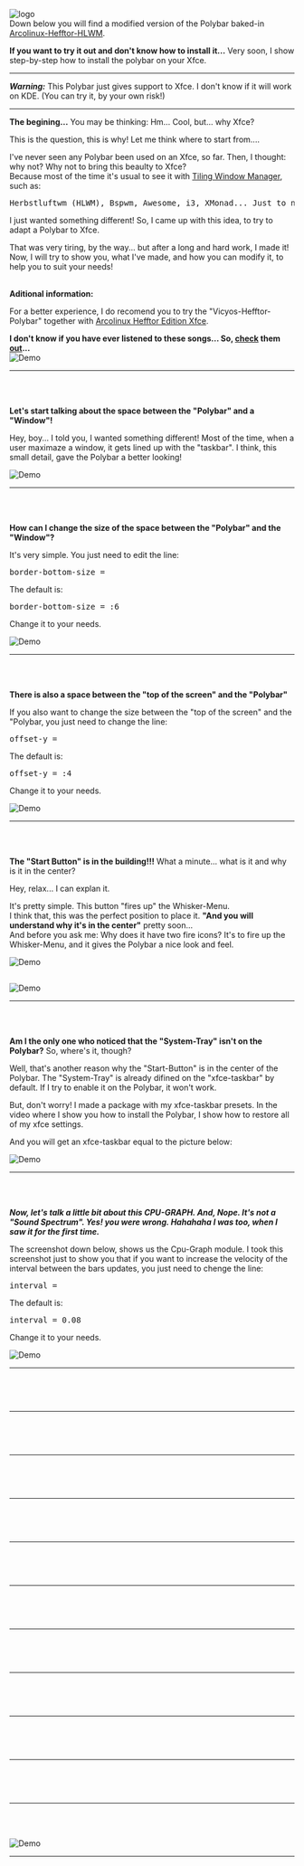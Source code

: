 ![logo](https://raw.githubusercontent.com/adi1090x/polybar-themes/master/previews/logo.png) <br />
Down below you will find a modified version of the Polybar baked-in [Arcolinux-Hefftor-HLWM](https://www.youtube.com/watch?v=iwWSqCDeWgk).<br /> 

**If you want to try it out and don't know how to install it...** Very soon, I show step-by-step how to install the polybar on your Xfce. <br />

------

***Warning:*** This Polybar just gives support to Xfce. I don't know if it will work on KDE. (You can try it, by your own risk!)
<br />

------

**The begining...** You may be thinking: Hm... Cool, but... why Xfce?<br />

This is the question, this is why! Let me think where to start from....<br />

I've never seen any Polybar been used on an Xfce, so far. Then, I thought: why not? Why not to bring this beaulty to Xfce?<br />
Because most of the time it's usual to see it with [Tiling Window Manager](https://www.youtube.com/watch?v=Lj1IfdKY0CU), such as:<br /> 

<pre>Herbstluftwm (HLWM), Bspwm, Awesome, i3, XMonad... Just to name a few.</pre>

I just wanted something different! So, I came up with this idea, to try to adapt a Polybar to Xfce.<br />

That was very tiring, by the way... but after a long and hard work, I made it!<br />
Now, I will try to show you, what I've made, and how you can modify it, to help you to suit your needs!<br /> 
<br>

**Aditional information:**<br /> 

For a better experience, I do recomend you to try the "Vicyos-Hefftor-Polybar" together with [Arcolinux Hefftor Edition Xfce](https://www.youtube.com/watch?v=xRMeoQZFB3E).


**I don't know if you have ever listened to these songs... So, [check](https://www.youtube.com/watch?v=o3hf6lgC3-Q&t) them [out](https://www.youtube.com/watch?v=d1NSgR4svTg&t)...** <br />
![Demo](https://i.imgur.com/VEt6nrp.png)

------
<br> 
<br> 

**Let's start talking about the space between the "Polybar" and a "Window"!**<br /> 

Hey, boy... I told you, I wanted something different! Most of the time, when a user maximaze a window, it gets lined up with the "taskbar". I think, this small detail, gave the Polybar a better looking!

![Demo](https://i.imgur.com/ywnwnGG.png)
<br>

------
<br> 
<br> 

**How can I change the size of the space between the "Polybar" and the "Window"?**<br /> 

It's very simple. You just need to edit the line:<br />

<pre>border-bottom-size =</pre>

The default is:<br />

<pre>border-bottom-size = :6</pre>

Change it to your needs.<br />

![Demo](https://i.imgur.com/9Yd82PO.png)

------
<br> 
<br> 

**There is also a space between the "top of the screen" and the "Polybar"**<br />

If you also want to change the size between the "top of the screen" and the "Polybar, you just need to change the line:

<pre>offset-y = </pre>

The default is:<br />

<pre>offset-y = :4</pre>

Change it to your needs.<br />

![Demo](https://i.imgur.com/0d3FxHD.png)

------
<br> 
<br> 

**The "Start Button" is in the building!!!**   What a minute... what is it and why is it in the center?<br />

Hey, relax... I can explan it.<br />
 
It's pretty simple. This button "fires up" the Whisker-Menu.<br />
I think that, this was the perfect position to place it. **"And you will understand why it's in the center"** pretty soon...<br />
And before you ask me: Why does it have two fire icons? It's to fire up the Whisker-Menu, and it gives the Polybar a nice look and feel.<br />

![Demo](https://i.imgur.com/2gP1vOy.png)

##

![Demo](https://i.imgur.com/EPXGQkP.png)

------
<br> 
<br> 

**Am I the only one who noticed that the "System-Tray" isn't on the Polybar?** So, where's it, though?<br />

Well, that's another reason why the "Start-Button" is in the center of the Polybar. The "System-Tray" is already difined on the "xfce-taskbar" by default. If I try to enable it on the Polybar, it won't work.<br />

But, don't worry! I made a package with my xfce-taskbar presets. In the video where I show you how to install the Polybar, I show how to restore all of my xfce settings.<br />

And you will get an xfce-taskbar equal to the picture below:<br />

![Demo](https://i.imgur.com/h5ifkYr.png)

------
<br> 
<br> 

***Now, let's talk a little bit about this CPU-GRAPH. And, Nope. It's not a "Sound Spectrum". Yes! you were wrong. Hahahaha I was too, when I saw it for the first time.***<br />

The screenshot down below, shows us the Cpu-Graph module. I took this screenshot just to show you that if you want to increase the velocity of the interval between the bars updates, you just need to chenge the line:<br /> 

<pre>interval =</pre> 

The default is:<br /> 

<pre>interval = 0.08</pre> 

Change it to your needs.<br />

![Demo](https://i.imgur.com/7g2TNcr.png)

------
<br> 
<br> 

![]()

------
<br> 
<br> 

![]()

------
<br> 
<br> 

![]()

------
<br> 
<br> 

![]()

------
<br> 
<br> 

![]()

------
<br> 
<br> 

![]()

------
<br> 
<br> 

![]()

------
<br> 
<br> 

![]()

------
<br> 
<br> 

![]()

------
<br> 
<br> 

![]()

------
<br> 
<br> 

![Demo]()

------
